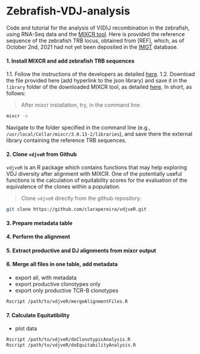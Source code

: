 # Zebrafish-VDJ-analysis

Code and tutorial for the analysis of V(D)J recombination in the zebrafish, using RNA-Seq data and the [MIXCR tool](https://mixcr.readthedocs.io/en/develop/). Here is provided the reference sequence of the zebrafish TRB locus, obtained from [REF], which, as of October 2nd, 2021 had not yet been deposited in the [IMGT](http://www.imgt.org/IMGTrepertoire/LocusGenes/locusdesc/zebrafish/TRD/Danrer_TRDdesc.html) database.  

#### 1. Install MIXCR and add zebrafish TRB sequences  

1.1. Follow the instructions of the developers as detailed [here](https://mixcr.readthedocs.io/en/develop/install.html).
1.2. Download the file provided here (add hyperlink to the json library) and save it in the `library` folder of the downloaded MIXCR tool, as detailed [here](https://mixcr.readthedocs.io/en/develop/importSegments.html#ref-importsegments). In short, as follows:  
>After mixcr installation, try, in the command line:
```sh
mixcr -v
```
Navigate to the folder specified in the command line (e.g., `/usr/local/Cellar/mixcr/3.0.13-2/libraries`), and save there the external library containing the reference TRB sequences.


#### 2. Clone `vdjveR` from Github  
`vdjveR` is an R package which contains functions that may help exploring VDJ diversity after alignment with MIXCR. One of the potentially useful functions is the calculation of equitability scores for the evaluation of the equivalence of the clones within a population.
> Clone `vdjveR` directly from the github repository:
```sh
git clone https://github.com/clarapereira/vdjveR.git
```


#### 3. Prepare metadata table

#### 4. Perform the alignment  

#### 5. Extract productive and DJ alignments from mixcr output

#### 6. Merge all files in one table, add metadata
- export all, with metadata
- export productive clonotypes only
- export only productive TCR-B clonotypes
```sh
Rscript /path/to/vdjveR/mergeAlignmentFiles.R
```

#### 7. Calculate Equitatibility
- plot data
```sh
Rscript /path/to/vdjveR/doClonotypicAnalysis.R
Rscript /path/to/vdjveR/doEquitabilityAnalysis.R
```
